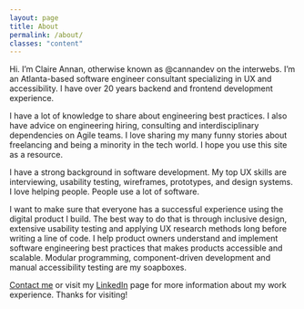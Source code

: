 ```yaml
---
layout: page
title: About
permalink: /about/
classes: "content"
---
```


Hi. I’m Claire Annan, otherwise known as @cannandev on the interwebs. I’m an Atlanta-based software engineer consultant specializing in UX and accessibility. I have over 20 years backend and frontend development experience.

I have a lot of knowledge to share about engineering best practices. I also have advice on engineering hiring, consulting and interdisciplinary dependencies on Agile teams. I love sharing my many funny stories about freelancing and being a minority in the tech world. I hope you use this site as a resource.

I have a strong background in software development. My top UX skills are interviewing, usability testing, wireframes, prototypes, and design systems. I love helping people. People use a lot of software.

I want to make sure that everyone has a successful experience using the digital product I build. The best way to do that is through inclusive design, extensive usability testing and applying UX research methods long before writing a line of code. I help product owners understand and implement software engineering best practices that makes products accessible and scalable. Modular programming, component-driven development and manual accessibility testing are my soapboxes.

[Contact me](/contact.html) or visit my [LinkedIn](https://linkedin.com/in/ClaireAnnan) page for more information about my work experience. Thanks for visiting!
